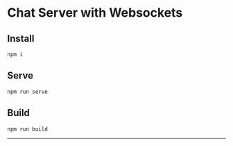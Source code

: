 # Chat Server with Websockets

## Install
`npm i`
## Serve
`npm run serve`
## Build
`npm run build`

---
